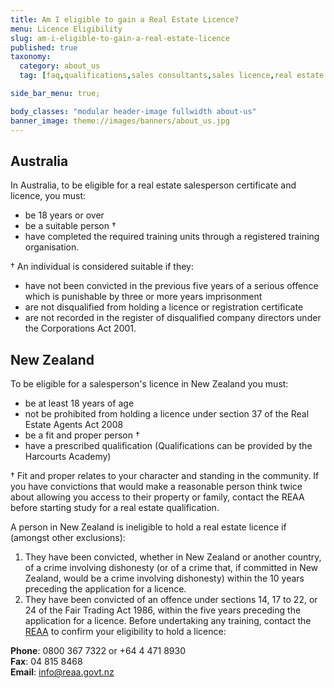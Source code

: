 ```yaml
---
title: Am I eligible to gain a Real Estate Licence?
menu: Licence Eligibility
slug: am-i-eligible-to-gain-a-real-estate-licence
published: true
taxonomy:
  category: about_us
  tag: [faq,qualifications,sales consultants,sales licence,real estate licence,sales]

side_bar_menu: true;

body_classes: "modular header-image fullwidth about-us"
banner_image: theme://images/banners/about_us.jpg
---
```


## Australia
In Australia, to be eligible for a real estate salesperson certificate and licence, you must:

- be 18 years or over
- be a suitable person †
- have completed the required training units through a registered training organisation.

† An individual is considered suitable if they:

- have not been convicted in the previous five years of a serious offence which is punishable by three or more years imprisonment
- are not disqualified from holding a licence or registration certificate
- are not recorded in the register of disqualified company directors under the Corporations Act 2001.

## New Zealand
To be eligible for a salesperson's licence in New Zealand you must:

- be at least 18 years of age
- not be prohibited from holding a licence under section 37 of the Real Estate Agents Act 2008
- be a fit and proper person †
- have a prescribed qualification (Qualifications can be provided by the Harcourts Academy)

† Fit and proper relates to your character and standing in the community. If you have convictions that would make a reasonable person think twice about allowing you access to their property or family, contact the REAA before starting study for a real estate qualification.

A person in New Zealand is ineligible to hold a real estate licence if (amongst other exclusions):

1. They have been convicted, whether in New Zealand or another country, of a crime involving dishonesty (or of a crime that, if committed in New Zealand, would be a crime involving dishonesty) within the 10 years preceding the application for a licence.
2. They have been convicted of an offence under sections 14, 17 to 22, or 24 of the Fair Trading Act 1986, within the five years preceding the application for a licence.
Before undertaking any training, contact the [REAA](http://www.reaa.govt.nz/) to confirm your eligibility to hold a licence:

**Phone**: 0800 367 7322 or +64 4 471 8930  
**Fax**:      04 815 8468  
**Email**:   [info@reaa.govt.nz](mailto:info@reaa.govt.nz)
